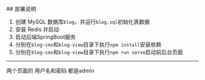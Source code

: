 ﻿﻿## 部署说明
1.  创建 MySQL 数据库`blog`，并运行`blog.sql`初始化表数据
2.  安装 Redis 并启动
3.  启动后端SpringBoot服务
4.  分别在`blog-cms`和`blog-view`目录下执行`npm install`安装依赖
5.  分别在`blog-cms`和`blog-view`目录下执行`npm run serve`启动前后台页面

---

两个页面的 用户名和密码 都是admin
